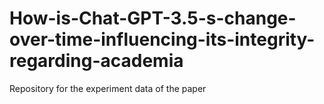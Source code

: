 # How-is-Chat-GPT-3.5-s-change-over-time-influencing-its-integrity-regarding-academia
Repository for the experiment data of the paper
